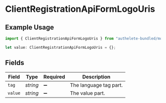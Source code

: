 # ClientRegistrationApiFormLogoUris

## Example Usage

```typescript
import { ClientRegistrationApiFormLogoUris } from "authelete-bundled/models/operations";

let value: ClientRegistrationApiFormLogoUris = {};
```

## Fields

| Field                  | Type                   | Required               | Description            |
| ---------------------- | ---------------------- | ---------------------- | ---------------------- |
| `tag`                  | *string*               | :heavy_minus_sign:     | The language tag part. |
| `value`                | *string*               | :heavy_minus_sign:     | The value part.        |